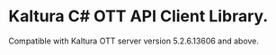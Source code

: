 # Kaltura C# OTT API Client Library.
Compatible with Kaltura OTT server version 5.2.6.13606 and above.
